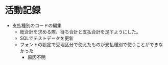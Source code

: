 # 活動記録

- 支払種別のコードの編集
  - 総合計を求める際、待ち合計と支払合計を足すようにした。
  - SQLでテストデータを更新
  - フォントの設定で受理区分で使えたものが支払種別で使うことができなかった
    - 原因不明